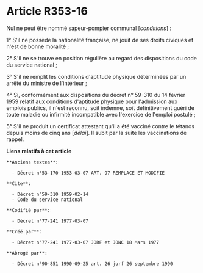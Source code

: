 # Article R353-16

Nul ne peut être nommé sapeur-pompier communal [*conditions*] :

1° S'il ne possède la nationalité française, ne jouit de ses droits civiques et n'est de bonne moralité ;

2° S'il ne se trouve en position régulière au regard des dispositions du code du service national ;

3° S'il ne remplit les conditions d'aptitude physique déterminées par un arrêté du ministre de l'intérieur ;

4° Si, conformément aux dispositions du décret n° 59-310 du 14 février 1959 relatif aux conditions d'aptitude physique pour
l'admission aux emplois publics, il n'est reconnu, soit indemne, soit définitivement guéri de toute maladie ou infirmité
incompatible avec l'exercice de l'emploi postulé ;

5° S'il ne produit un certificat attestant qu'il a été vacciné contre le tétanos depuis moins de cinq ans [*délai*]. Il subit
par la suite les vaccinations de rappel.

**Liens relatifs à cet article**

	**Anciens textes**:

	  - Décret n°53-170 1953-03-07 ART. 97 REMPLACE ET MODIFIE

	**Cite**:

	  - Décret n°59-310 1959-02-14
	  - Code du service national

	**Codifié par**:

	  - Décret n°77-241 1977-03-07

	**Créé par**:

	  - Décret n°77-241 1977-03-07 JORF et JONC 18 Mars 1977

	**Abrogé par**:

	  - Décret n°90-851 1990-09-25 art. 26 jorf 26 septembre 1990
